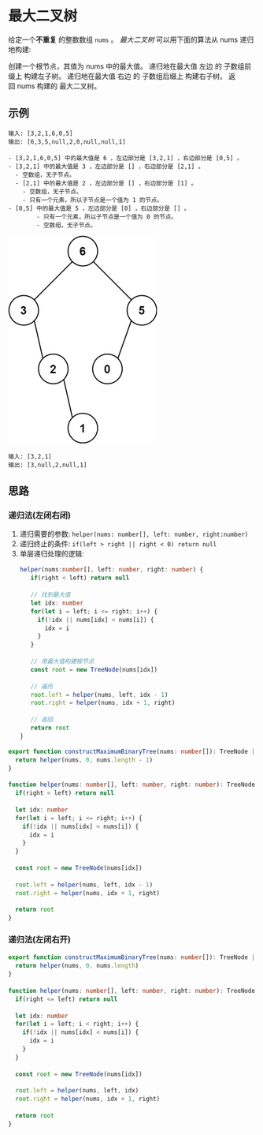 # 最大二叉树 

给定一个**不重复** 的整数数组 `nums` 。 *最大二叉树* 可以用下面的算法从 nums 递归地构建:

创建一个根节点，其值为 nums 中的最大值。
递归地在最大值 左边 的 子数组前缀上 构建左子树。
递归地在最大值 右边 的 子数组后缀上 构建右子树。
返回 nums 构建的 最大二叉树。


## 示例

```
输入: [3,2,1,6,0,5]
输出: [6,3,5,null,2,0,null,null,1]

- [3,2,1,6,0,5] 中的最大值是 6 ，左边部分是 [3,2,1] ，右边部分是 [0,5] 。
- [3,2,1] 中的最大值是 3 ，左边部分是 [] ，右边部分是 [2,1] 。
  - 空数组，无子节点。
  - [2,1] 中的最大值是 2 ，左边部分是 [] ，右边部分是 [1] 。
    - 空数组，无子节点。
    - 只有一个元素，所以子节点是一个值为 1 的节点。
- [0,5] 中的最大值是 5 ，左边部分是 [0] ，右边部分是 [] 。
        - 只有一个元素，所以子节点是一个值为 0 的节点。
        - 空数组，无子节点。
```
![example1](../../static/img/binary-tree/max-tree.jpeg)


```
输入: [3,2,1]
输出: [3,null,2,null,1]
```


## 思路

### 递归法(左闭右闭)

1. 递归需要的参数: `helper(nums: number[], left: number, right:number)`
2. 递归终止的条件: `if(left > right || right < 0) return null`
3. 单层递归处理的逻辑: 
   ```typescript 
   helper(nums:number[], left: number, right: number) {
      if(right < left) return null

      // 找到最大值 
      let idx: number
      for(let i = left; i <= right; i++) {
        if(!idx || nums[idx] < nums[i]) {
          idx = i 
        }
      }

      // 用最大值构建根节点
      const root = new TreeNode(nums[idx])

      // 遍历
      root.left = helper(nums, left, idx - 1)
      root.right = helper(nums, idx + 1, right)

      // 返回
      return root
   }

   ```
```typescript
export function constructMaximumBinaryTree(nums: number[]): TreeNode | null {
  return helper(nums, 0, nums.length - 1)
}

function helper(nums: number[], left: number, right: number): TreeNode | null {
  if(right < left) return null

  let idx: number
  for(let i = left; i <= right; i++) {
    if(!idx || nums[idx] < nums[i]) {
      idx = i 
    }
  }

  const root = new TreeNode(nums[idx])

  root.left = helper(nums, left, idx - 1)
  root.right = helper(nums, idx + 1, right)

  return root
}
```

### 递归法(左闭右开)

```typescript
export function constructMaximumBinaryTree(nums: number[]): TreeNode | null {
  return helper(nums, 0, nums.length)
}

function helper(nums: number[], left: number, right: number): TreeNode | null {
  if(right <= left) return null

  let idx: number
  for(let i = left; i < right; i++) {
    if(!idx || nums[idx] < nums[i]) {
      idx = i 
    }
  }

  const root = new TreeNode(nums[idx])

  root.left = helper(nums, left, idx)
  root.right = helper(nums, idx + 1, right)

  return root
}
```


